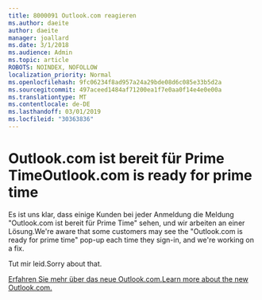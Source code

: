 ```yaml
---
title: 8000091 Outlook.com reagieren
ms.author: daeite
author: daeite
manager: joallard
ms.date: 3/1/2018
ms.audience: Admin
ms.topic: article
ROBOTS: NOINDEX, NOFOLLOW
localization_priority: Normal
ms.openlocfilehash: 9fc06234f8ad957a24a29bde08d6c085e33b5d2a
ms.sourcegitcommit: 497aceed1484af71200ea1f7e0aa0f14e4e0e00a
ms.translationtype: MT
ms.contentlocale: de-DE
ms.lasthandoff: 03/01/2019
ms.locfileid: "30363836"
---
```

# <a name="outlookcom-is-ready-for-prime-time"></a><span data-ttu-id="db03e-102">Outlook.com ist bereit für Prime Time</span><span class="sxs-lookup"><span data-stu-id="db03e-102">Outlook.com is ready for prime time</span></span>

<span data-ttu-id="db03e-103">Es ist uns klar, dass einige Kunden bei jeder Anmeldung die Meldung "Outlook.com ist bereit für Prime Time" sehen, und wir arbeiten an einer Lösung.</span><span class="sxs-lookup"><span data-stu-id="db03e-103">We're aware that some customers may see the "Outlook.com is ready for prime time" pop-up each time they sign-in, and we're working on a fix.</span></span>

<span data-ttu-id="db03e-104">Tut mir leid.</span><span class="sxs-lookup"><span data-stu-id="db03e-104">Sorry about that.</span></span>

[<span data-ttu-id="db03e-105">Erfahren Sie mehr über das neue Outlook.com.</span><span class="sxs-lookup"><span data-stu-id="db03e-105">Learn more about the new Outlook.com.</span></span>](https://go.microsoft.com/fwlink/p/?linkid=2001300)